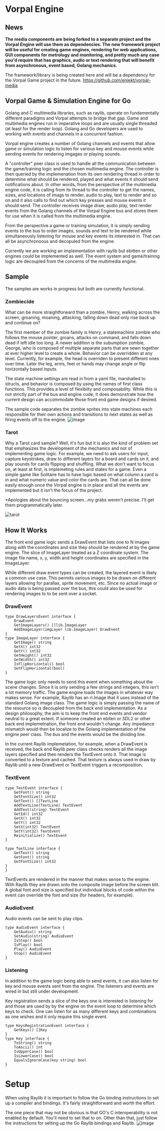 # Vorpal Engine

## News
**The media components are being forked to a separate project and the Vorpal Engine will use them as dependencies. The new framework project will be useful for creating game engines, rendering for web applications, GUI components for metrology and monitoring, and pretty much any case you'd require that has graphics, audio or text rendering that will benefit from asynchronous, event based, Golang mechanics.**

The framework/library is being created here and will be a dependency for the Vorpal Game project in the future. 
https://github.com/enjekt/vorpal-media

## Vorpal Game &amp; Simulation Engine for Go

Golang and C multimedia libraries, such as raylib, operate on fundamentally different paradigms and Vorpal attempts to bridge that gap. Game and multimedia engines run in imperative loops and are usually single threaded (at least for the render loop). Golang and Go developers are used to working with events and channels in a concurrent fashion. 

Vorpal engine creates a number of Golang channels and events that allow game or simulation logic to listen for various key and mouse events while sending events for rendering imgages or playing sounds. 

A "controller" peer class is used to handle all the communication between the game/training logic and the chosen multimedia engine. The controller is then queried by the implemenation from its own rendering thread in order to determine what should be rendered, played and what events it should send notifications about. In other words, from the perspective of the multimedia engine code, it is calling from its thread to the controller to get the names, sizes, and locations of imags to render, audio to play, text to render and so on and it also calls to find out which key presses and mouse events it should send. The controller receives image draw, audio play, text render events from the Golang channels of the Vorpal Engine bus and stores them for use when it is called from the multimedia engine. 

From the perspective a game or training simulation, it is simply sending events to the bus to order images, sounds and text to be rendered while simultaneously listening for mouse and key events its interested in. That can all be asynchronoous and decopuled from the engine.

Currently we are working an implementation with raylib but ebitten or other engines could be implemented as well. The event system and game/training logic are decoupled from the concerns of the multimedia engine. 

## Sample
The samples are works in progress but both are currently functional. 

### Zombiecide
What can be more straightforward than a zombie, Henry, walking across the screen, groaning, moaning, attacking, falling down dead only rise back up and continue on? 

The first member of the zombie family is Henry, a statemachine zombie who follows the mouse pointer, groans, attacks on command, and falls down dead if left idle too long. A newer addition is the subumption zombie, George, who is composed of multiple separate parts that are sewn together at ever higher level to create a whole. Behavior can be overridden at any level. Currently, for example, the head is overriden to present different ones over time. Later the leg, arms, feet or hands may change angle or flip horizontally based inputs. 

The state machine settings are read in from a yaml file, marshalled to structs, and behavior is composed by using the names of first class functions. This provides a level of flexibiity and composability. While this is not strictly part of the bus and engine code, it does demonstrate how the current design can accommodate those front end game designs if desired.

The sample code separates the zombie sprites into state machines each responsible for their own actions and transitions to next states as well as firing events off to the engine.
![image](https://github.com/vorpalgame/vorpal/assets/3209869/95c3be51-a423-405b-8825-f5114160776d)

### Tarot
Why a Tarot card sample? Well, it's fun but it  is also the kind of problem set that emphasizes the development of the mechanics and not of implementing game logic. For example, we need to ask users for input, capture keystrokes, draw to different layers for a board and cards on it, and play sounds for cards flipping and shuffling. What we don't want to focus on, at least at first, is implemeting rules and states for a game. Even a simple game like Solitaire has to have logic based on what column a card is in and what numeric value and color the cards are. That can all be done easily enough once the Vorpal engine is in place and all the events are implemented but it isn't the focus of the project. 

*Apologies about the bouncing screen...my grabs weren't precise. I'll get them programmatically later.

![tarot](https://github.com/vorpalgame/vorpal/assets/3209869/769c6cde-56c3-4358-bd56-262eb6940a8d)

## How It Works
The front end game logic sends a DrawEvent that lists one to N images along with the coordinates and size they should be rendered at by the game engine. The slice of ImageLayer treated as a Z coordinate system. The image file name, x, y, width and height coordinates are specified in the ImageLayer. 

While different draw event types can be created, the layered event is likely a common use case. This permits various images to be drawn on different layers allowing for parallax, sprite movement, etc. Since no actual image or audio data is being passed over the bus, this could also be used for rendering
images to to be sent over a socket. 

### DrawEvent
```
type DrawLayersEvent interface {
	DrawEvent
	GetImageLayers() []lib.ImageLayer
	AddImageLayer(imgLayer lib.ImageLayer) DrawEvent
}
type ImageLayer interface {
	GetImage() string
	GetX() int32
	GetY() int32
	GetHeight() int32
	GetWidth() int32
	IsFlipHorizontal() bool
	SetFlipHorizontal(bool)
}
```
The game logic only needs to send this event when something about the scene changes. Since it is only sending a few strings and integers, this isn't a lot memory traffic. The game engine loads the images in whatever way makes sense. For example, Raylib has an rl.Image that it uses instead of the standard Golang image class. The game logic is simply passing the name of the resource so is decoupled from the back end implementation. As a design philosophy, the aim is to keep the front end events and vendor neutral to a great extent. If someone created an ebiten or SDL2 or other back end implemetnation, the front end wouldn't change. Any impedance mismatch would then be localize to the Golang implementation of the engine peer class. The bus and the events would be the dividing line. 

In the current Raylib implemetation, for example, when a DrawEvent is received, the back end Raylib peer class checks renders all the image layers specified and then renders the TextEvent onto it. That image is converted to a texture and cached. That texture is always used in draw by Raylib until a new DrawEvent or TextEvent triggers a recomposition. 

### TextEvent
```
type TextEvent interface {
	GetFont() string
	GetFontSize() int32
	GetText() []TextLine
	AddTextLine(TextLine) TextEvent
	AddText(string) TextEvent
	GetId() int32
	GetX() int32
	GetY() int32
	SetX(int32) TextEvent
	SetY(int32) TextEvent
	Reinitialize() TextEvent
}

type TextLine interface {
	GetText() string
	GetFont() string
	GetFontSize() int32
}
}
```
TextEvents are rendered in the manner that makes sense to the engine. With Raylib they are drawn onto the composite image before the screen blit. A global font and size is specified but individual blocks of code within the event can override the font and size (for headers, for example).

### AudioEvent
Audio events can be sent to play clips. 

```
type AudioEvent interface {
	GetAudio() string
	SetAudio(string) AudioEvent
	IsStop() bool
	IsPlay() bool
	Play() AudioEvent
	Stop() AudioEvent
}
```

### Listening
In addition to the game logic being able to send events, it can also listen for key and mouse events sent from the engine. The listeners and events are wired in but still under development.

Key registration sends a slice of the keys one is interested in listening for and those are used by by the engine on the event loop to determine which keys to check. One can listen for as many different keys and combinations as one wishes and it only require this single event.
```
type KeysRegistrationEvent interface {
	GetKeys() []Key
}
type Key interface {
	ToString() string
	ToAscii() int
	IsUpperCase() bool
	IsLowerCase() bool
	EqualsIgnoreCase(key string) bool
}
```
# Setup
When using Raylib it is important to follow the Go binding instructions to set up a compiler and bindings. It's fairly straightforward and worth the effort.

The one piece that may not be obvious is that GO's C interoperability is not enabled by default. You'll need to set that to on. Other than that, just follow the instructions for setting up the Go Raylib bindings and Raylib.
![image](https://github.com/vorpalgame/vorpal/assets/3209869/b0e87e10-1399-4d98-86c2-d3de76b7f766)
